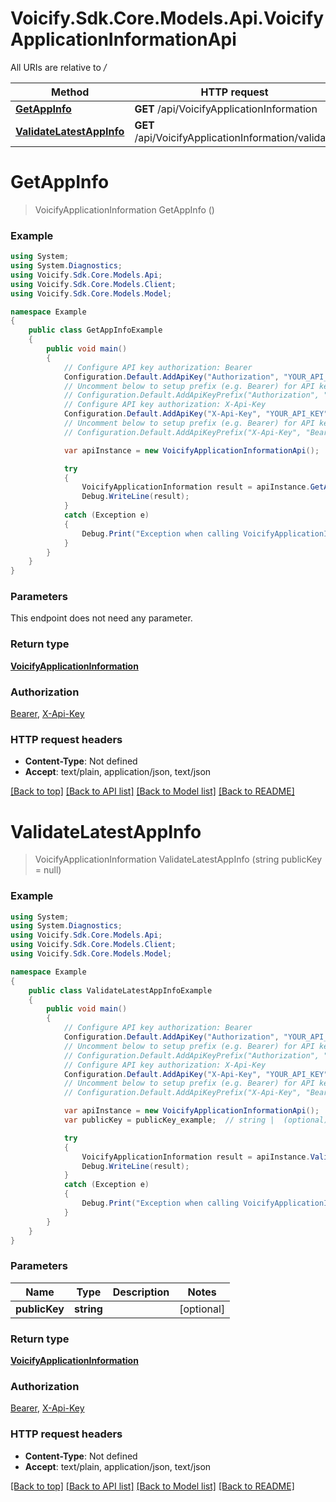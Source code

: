 # Voicify.Sdk.Core.Models.Api.VoicifyApplicationInformationApi

All URIs are relative to */*

Method | HTTP request | Description
------------- | ------------- | -------------
[**GetAppInfo**](VoicifyApplicationInformationApi.md#getappinfo) | **GET** /api/VoicifyApplicationInformation | 
[**ValidateLatestAppInfo**](VoicifyApplicationInformationApi.md#validatelatestappinfo) | **GET** /api/VoicifyApplicationInformation/validate | 

<a name="getappinfo"></a>
# **GetAppInfo**
> VoicifyApplicationInformation GetAppInfo ()



### Example
```csharp
using System;
using System.Diagnostics;
using Voicify.Sdk.Core.Models.Api;
using Voicify.Sdk.Core.Models.Client;
using Voicify.Sdk.Core.Models.Model;

namespace Example
{
    public class GetAppInfoExample
    {
        public void main()
        {
            // Configure API key authorization: Bearer
            Configuration.Default.AddApiKey("Authorization", "YOUR_API_KEY");
            // Uncomment below to setup prefix (e.g. Bearer) for API key, if needed
            // Configuration.Default.AddApiKeyPrefix("Authorization", "Bearer");
            // Configure API key authorization: X-Api-Key
            Configuration.Default.AddApiKey("X-Api-Key", "YOUR_API_KEY");
            // Uncomment below to setup prefix (e.g. Bearer) for API key, if needed
            // Configuration.Default.AddApiKeyPrefix("X-Api-Key", "Bearer");

            var apiInstance = new VoicifyApplicationInformationApi();

            try
            {
                VoicifyApplicationInformation result = apiInstance.GetAppInfo();
                Debug.WriteLine(result);
            }
            catch (Exception e)
            {
                Debug.Print("Exception when calling VoicifyApplicationInformationApi.GetAppInfo: " + e.Message );
            }
        }
    }
}
```

### Parameters
This endpoint does not need any parameter.

### Return type

[**VoicifyApplicationInformation**](VoicifyApplicationInformation.md)

### Authorization

[Bearer](../README.md#Bearer), [X-Api-Key](../README.md#X-Api-Key)

### HTTP request headers

 - **Content-Type**: Not defined
 - **Accept**: text/plain, application/json, text/json

[[Back to top]](#) [[Back to API list]](../README.md#documentation-for-api-endpoints) [[Back to Model list]](../README.md#documentation-for-models) [[Back to README]](../README.md)
<a name="validatelatestappinfo"></a>
# **ValidateLatestAppInfo**
> VoicifyApplicationInformation ValidateLatestAppInfo (string publicKey = null)



### Example
```csharp
using System;
using System.Diagnostics;
using Voicify.Sdk.Core.Models.Api;
using Voicify.Sdk.Core.Models.Client;
using Voicify.Sdk.Core.Models.Model;

namespace Example
{
    public class ValidateLatestAppInfoExample
    {
        public void main()
        {
            // Configure API key authorization: Bearer
            Configuration.Default.AddApiKey("Authorization", "YOUR_API_KEY");
            // Uncomment below to setup prefix (e.g. Bearer) for API key, if needed
            // Configuration.Default.AddApiKeyPrefix("Authorization", "Bearer");
            // Configure API key authorization: X-Api-Key
            Configuration.Default.AddApiKey("X-Api-Key", "YOUR_API_KEY");
            // Uncomment below to setup prefix (e.g. Bearer) for API key, if needed
            // Configuration.Default.AddApiKeyPrefix("X-Api-Key", "Bearer");

            var apiInstance = new VoicifyApplicationInformationApi();
            var publicKey = publicKey_example;  // string |  (optional) 

            try
            {
                VoicifyApplicationInformation result = apiInstance.ValidateLatestAppInfo(publicKey);
                Debug.WriteLine(result);
            }
            catch (Exception e)
            {
                Debug.Print("Exception when calling VoicifyApplicationInformationApi.ValidateLatestAppInfo: " + e.Message );
            }
        }
    }
}
```

### Parameters

Name | Type | Description  | Notes
------------- | ------------- | ------------- | -------------
 **publicKey** | **string**|  | [optional] 

### Return type

[**VoicifyApplicationInformation**](VoicifyApplicationInformation.md)

### Authorization

[Bearer](../README.md#Bearer), [X-Api-Key](../README.md#X-Api-Key)

### HTTP request headers

 - **Content-Type**: Not defined
 - **Accept**: text/plain, application/json, text/json

[[Back to top]](#) [[Back to API list]](../README.md#documentation-for-api-endpoints) [[Back to Model list]](../README.md#documentation-for-models) [[Back to README]](../README.md)
